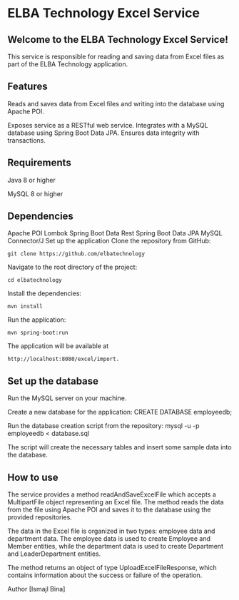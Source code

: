 # ELBA Technology Excel Service

## Welcome to the ELBA Technology Excel Service! 
This service is responsible for reading and saving data from Excel files as part of the ELBA Technology application.

<h2>Features</h2>
Reads and saves data from Excel files and writing into the database using Apache POI.

Exposes service as a RESTful web service. Integrates with a MySQL database using Spring Boot Data JPA.
Ensures data integrity with transactions.

<h2>Requirements</h2>
Java 8 or higher

MySQL 8 or higher

<h2>Dependencies</h2>
Apache POI
Lombok
Spring Boot Data Rest
Spring Boot Data JPA
MySQL Connector/J
Set up the application
Clone the repository from GitHub: 
    
    git clone https://github.com/elbatechnology

Navigate to the root directory of the project: 

    cd elbatechnology
Install the dependencies: 

    mvn install

Run the application: 

    mvn spring-boot:run

The application will be available at 
    
    http://localhost:8080/excel/import.

## Set up the database
Run the MySQL server on your machine.

Create a new database for the application: CREATE DATABASE employeedb;

Run the database creation script from the repository: 
    mysql -u <username> -p employeedb < database.sql

The script will create the necessary tables and insert some sample data into the database.

<h2>How to use</h2>
The service provides a method readAndSaveExcelFile which accepts a MultipartFile object representing an Excel file. The method reads the data from the file using Apache POI and saves it to the database using the provided repositories.

The data in the Excel file is organized in two types: employee data and department data. The employee data is used to create Employee and Member entities, while the department data is used to create Department and LeaderDepartment entities.

The method returns an object of type UploadExcelFileResponse, which contains information about the success or failure of the operation.

Author
[Ismajl Bina]